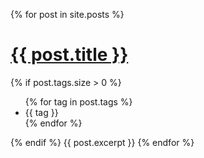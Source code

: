 {% for post in site.posts %}
  <h1><a href="{{ post.url }}">{{ post.title }}</a></h1>
  {% if post.tags.size > 0 %}
  <ul class="tags">
    {% for tag in post.tags %}
      <li>{{ tag }}</li>
    {% endfor %}
  </ul>
  {% endif %}
  {{ post.excerpt }}
{% endfor %}
